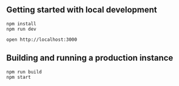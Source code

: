 ## Getting started with local development
```
npm install
npm run dev
```

```
open http://localhost:3000
```

## Building and running a production instance

```
npm run build
npm start
```
